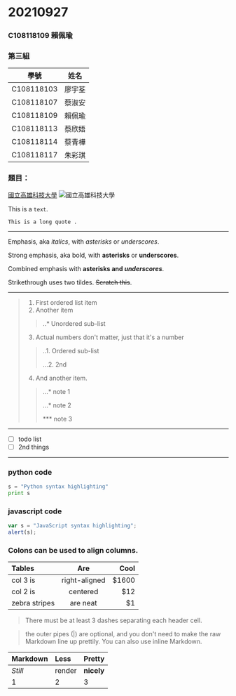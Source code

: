 # 20210927

### C108118109 賴佩瑜
### 第三組

|  學號  | 姓名 |
|  :---: |:------: |
| C108118103 | 廖宇荃 |
| C108118107 | 蔡淑安 |
| C108118109 | 賴佩瑜 |
| C108118113 | 蔡欣娪 |
| C108118114 | 蔡青樺 |
| C108118117 | 朱彩琪 |

### 題目：
[國立高雄科技大學](https://www.nkust.edu.tw)
![國立高雄科技大學](https://www.nkust.edu.tw/var/file/0/1000/img/513/182513897.png)
 

This is a `text`.

```
This is a long quote .
```

---
Emphasis, aka *italics*, with *asterisks* or *underscores*.

Strong emphasis, aka bold, with **asterisks** or **underscores**.

Combined emphasis with **asterisks and _underscores_**.

Strikethrough uses two tildes. ~~Scratch this~~.

---

> 1. First ordered list item 
> 2. Another item
> > ..* Unordered sub-list
> 3. Actual numbers don't matter, just that it's a number
> > ..1. Ordered sub-list 
> > 
> > ...2. 2nd 
> 4. And another item.
> > ...* note 1
> > 
> > ...* note 2
> > 
> > *** note 3
---

- [ ] todo list
- [ ] 2nd things
---
>
### python code
``` python 
s = "Python syntax highlighting"
print s
```
### javascript code
``` javascript
var s = "JavaScript syntax highlighting";
alert(s);
```
>
### Colons can be used to align columns.
| **Tables** | **Are** | **Cool** |
|:-----------|:-------:|--------:|
|col 3 is |right-aligned|$1600|
|col 2 is |centered|$12|
|zebra stripes |are neat|$1|

>  There must be at least 3 dashes separating each header cell.

> the outer pipes (|) are optional, and you don't need to make the 
 raw Markdown line up prettily. You can also use inline Markdown.

| **Markdown** | **Less** | **Pretty** |
|:-----------|:-------|:--------|
|*Still*| render|**nicely**|
|1 |2 |3 |


